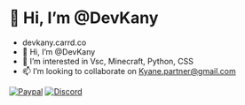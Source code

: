  # 👋 Hi, I’m @DevKany

- devkany.carrd.co
- 👋 Hi, I’m @DevKany
- 👀 I’m interested in Vsc, Minecraft, Python, CSS
- 📫 I’m looking to collaborate on Kyane.partner@gmail.com

[![Paypal](https://img.shields.io/badge/Donate-PayPal-blue?&labelColor=2e343e&color=%23CD0952&style=for-the-badge)](https://paypal.me/kanerchima?country.x=CO&locale.x=es_XC)
[![Discord](https://img.shields.io/discord/534376415202639903?label=Discord&labelColor=2e343e&color=%23CD0952&style=for-the-badge)](https://discord.gg/8W8E39Z)
